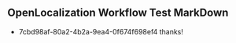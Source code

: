 ## OpenLocalization Workflow Test MarkDown
* 7cbd98af-80a2-4b2a-9ea4-0f674f698ef4 thanks!

<!--HONumber=Jul16_HO2-->


